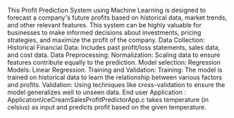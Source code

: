 This Profit Prediction System using Machine Learning is designed to forecast a company's future profits based on historical data, market trends, and other relevant features. This system can be highly valuable for businesses to make informed decisions about investments, pricing strategies, and maximize the profit of the company.
Data Collection:
Historical Financial Data: Includes past profit/loss statements, sales data, and cost data.
Data Preprocessing:
Normalization: Scaling data to ensure features contribute equally to the prediction.
Model selection:
Regression Models: Linear Regression.
Training and Validation:
Training: The model is trained on historical data to learn the relationship between various factors and profits.
Validation: Using techniques like cross-validation to ensure the model generalizes well to unseen data.
End user Application :
Application\IceCreamSalesProfitPredictorApp.c
takes temperature (in celsius) as input and predicts profit based on the given temperature.
